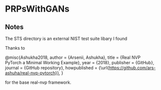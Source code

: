 # PRPsWithGANs

## Notes
The STS directory is an external NIST test suite libary I found

Thanks to 

@misc{Ashukha2018,
  author = {Arsenii, Ashukha},
  title = {Real NVP PyTorch a Minimal Working Example},
  year = {2018},
  publisher = {GitHub},
  journal = {GitHub repository},
  howpublished = {\url{https://github.com/ars-ashuha/real-nvp-pytorch}},
}

for the base real-nvp framework.
